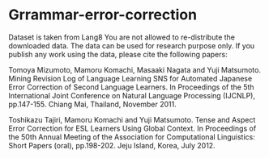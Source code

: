 # Grrammar-error-correction
Dataset is taken from Lang8
You are not allowed to re-distribute the downloaded data. The data can be 
used
for research purpose only. If you publish any work using the data,
please cite the following papers:

Tomoya Mizumoto, Mamoru Komachi, Masaaki Nagata and Yuji Matsumoto.
Mining Revision Log of Language Learning SNS for Automated Japanese
Error Correction of Second Language Learners. In Proceedings of the
5th International Joint Conference on Natural Language Processing
(IJCNLP), pp.147-155. Chiang Mai, Thailand, November 2011.

Toshikazu Tajiri, Mamoru Komachi and Yuji Matsumoto. Tense and Aspect
Error Correction for ESL Learners Using Global Context. In Proceedings
of the 50th Annual Meeting of the Association for Computational
Linguistics: Short Papers (oral), pp.198-202. Jeju Island, Korea, July 2012.
